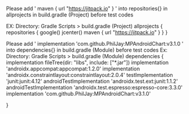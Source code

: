 Please add ' maven { url "https://jitpack.io" } ' into repositories{} in allprojects in build.gradle (Project) before test codes

EX:  Directory: Gradle Scripts > build.gradle (Project)
  allprojects {
      repositories {
          google()
          jcenter()
          maven { url "https://jitpack.io" }
      }
  }
  
  Please add ' implementation 'com.github.PhilJay:MPAndroidChart:v3.1.0 ' into dependencies{} in build.gradle (Module) before test codes
  Ex: Directory: Gradle Scripts > build.gradle (Module)
    dependencies {
    implementation fileTree(dir: "libs", include: ["*.jar"])
    implementation 'androidx.appcompat:appcompat:1.2.0'
    implementation 'androidx.constraintlayout:constraintlayout:2.0.4'
    testImplementation 'junit:junit:4.12'
    androidTestImplementation 'androidx.test.ext:junit:1.1.2'
    androidTestImplementation 'androidx.test.espresso:espresso-core:3.3.0'
    implementation 'com.github.PhilJay:MPAndroidChart:v3.1.0'

}
